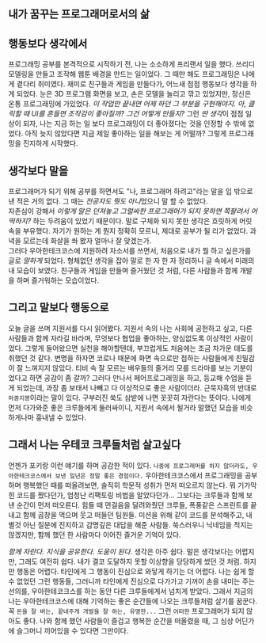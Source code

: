 ## 내가 꿈꾸는 프로그래머로서의 삶

## 행동보다 생각에서    

프로그래밍 공부를 본격적으로 시작하기 전, 나는 소소하게 프리랜서 일을 했다. 
쓰리디 모델링을 만들고 조작해 웹툰 배경을 만드는 일이었다. 
그 때만 해도 프로그래밍은 나에게 곁다리 취미였다. 
재미로 친구들과 게임을 만들다가, 어느새 점점 행동보다 생각을 하게 되었다. 
눈은 3D 프로그램 화면을 보고, 손은 모델을 늘리고 깎고 있었지만, 정신은 온통 프로그래밍에 가있었다. 
*이 작업만 끝내면 어제 하던 그 부분을 구현해야지.* 
*아, 클릭할 때 UI를 흔들면 조작감이 좋아질까? 그건 어떻게 만들지?* 
그런 *딴 생각*이 점점 일상이 되자, 나는 지금 하는 일 보다 프로그래밍이 더 좋아졌다는 것을 인정할 수 밖에 없었다. 
아직 늦지 않았다면 지금 제일 좋아하는 일을 해보는 게 어떨까? 
그렇게 프로그래밍을 진지하게 시작했다.  
 
## 생각보다 말을

프로그래머가 되기 위해 공부를 하면서도 "나, 프로그래머 하려고"라는 말을 입 밖으로 낸 적은 거의 없다. 
그 때는 *전공자도 뭣도 아니*었으니 말 할 수 없었다.  
자존심이 강해서 *이렇게 말은 던져놓고 그럴싸한 프로그래머가 되지 못하면 쪽팔려서 어떡하지?* 하는 두려움이 있었기 때문이다. 
말로 구체화 되지 못한 생각은 흐릿하게 머릿속을 부유했다. 
자기가 원하는 게 뭔지 정확히 모르니, 제대로 공부가 될 리가 없었다. 
과녁을 모르는데 화살을 쏴 봤자 얼마나 잘 맞겠는가.  
그러다 우아한테크코스에 지원하려 자소서를 쓰면서, 처음으로 내가 뭘 하고 싶은가를 글로 *말하게* 되었다. 
형체없던 생각을 잡아 말로 한 자 한 자 정리하니 글 속에서 미래의 내 모습이 보였다. 
친구들과 게임을 만들며 즐거웠던 것 처럼, 다른 사람들과 함께 개발을 하며 즐거워하는 모습이었다.  

## 그리고 말보다 행동으로  

오늘 글을 쓰며 지원서를 다시 읽어봤다. 
지원서 속의 나는 사회에 공헌하고 싶고, 다른 사람들과 함께 자라길 바라며, 무엇보다 협업을 좋아하는, 양심없도록 이상적인 사람이었다. 
그렇게 들어왔으면 실천을 해야할텐데, 부끄럽게도 처음에는 조금 차가운 태도를 취했던 것 같다. 
변명을 하자면 코로나 때문에 화면 속으로만 접하는 사람들에게 친밀감이 잘 느껴지지 않았다. 
티비 속 잘 모르는 배우들의 줄거리 모를 드라마를 보는 기분이었다고 하면 공감이 좀 갈까? 
그러다 만나서 페어프로그래밍을 하고, 등교해 수업을 듣게 되었는데, 과장 좀 보태서 나빼고 다 이상적으로 좋은 사람이더라. 
근묵자흑의 반대로 `마중지봉`이라는 말이 있다. 
구부러진 쑥도 삼밭에 나면 꼿꼿히 자란다는 뜻이다. 
나에게 먼저 다가와준 좋은 크루들에게 둘러싸이니, 지원서 속에서 될거라 말했던 모습을 비슷하게나마 훙내낼 수 있었다.  

## 그래서 나는 우테코 크루들처럼 살고싶다    

언젠가 포키랑 이런 얘기를 하며 공감한 적이 있다. 
`나중에 프로그래머를 하지 않더라도, 우아한테크코스에서 보낸 일년은 정말 좋은 경험이다.` 
우아한테크코스에서 프로그래밍을 공부하며 행복했던 때를 떠올려보면, 솔직히 학문적 성취가 먼저 떠오르지 않는다. 
뭐 기가막힌 코드를 짰다던가, 엄청난 리팩토링 비법을 알았다던가... 
그보다는 크루들과 함께 보낸 순간이 먼저 떠오른다. 
힘들 때 먼걸음을 달려와줬던 크루들, 폭풍같은 스프린트를 끝내고 함께 곱창을 먹으며 웃고 떠들던 팀원들. 
미션을 위해 같이 코드를 분석해주고, 내 별것 아닌 질문에 진지하고 감명깊은 대답을 해준 사람들. 
쑥스러우니 닉네임을 적지는 않겠지만, 함께 했던 한 사람마다 이어진 즐거운 기억이 있다. 

*함께 자란다. 지식을 공유한다. 도움이 된다.* 
생각은 아주 쉽다. 
말은 생각보다는 어렵지만, 그래도 여전히 쉽다. 
내가 결코 도달하지 못할 이상향을 당당하게 썼던 것 처럼. 
하지만 행동은 어렵다. 
타인에게 그 행동이 진심으로 와닿게 하기는 더 어렵다. 
나는 쉽게 할 수 없었던 그런 행동들, 그러니까 타인에게 진심으로 다가가고 기꺼이 손을 내미는 주는 선의를, 
우아한테코크스를 하는 동안 다른 크루들에게서 넘치게 받았다. 
그래서 지금의 나는 우아한테크코스에 대해 기억하는 좋은 순간들에 나오는 크루들처럼 살기를 꿈꾼다. 
꼭 `돈을 잘 버는, 끝내주게 개발을 잘 하는, 유명한...` 그런 `어떠한` 프로그래머가 되지 않아도 좋다. 
나와 함께 했던 사람들이 즐겁고 행복한 순간을 떠올렸을 때, 
그 심상 어딘가에 슬그머니 끼어있을 수 있다면 그만이다. 
